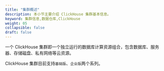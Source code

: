 ```yaml
---
title: "集群概述"
description: 本小节主要介绍 ClickHouse 集群基本信息。 
keyword: 集群信息,数据仓库,ClickHouse
weight: 05
collapsible: false
draft: false
---
```



一个 ClickHouse 集群即一个独立运行的数据库计算资源组合，包含数据库、服务器、存储磁盘、私有网络等云资源。

ClickHouse 集群目前支持`基础版`、`企业版`两个系列。
